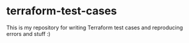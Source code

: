 # terraform-test-cases

This is my repository for writing Terraform test cases and reproducing errors and stuff :)
